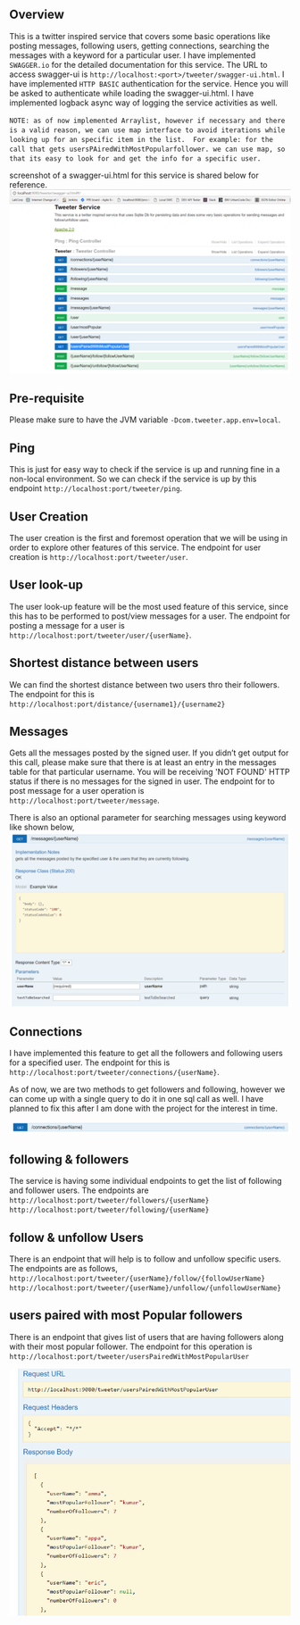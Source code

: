 ## Overview

This is a twitter inspired service that covers some basic operations like posting messages, following users, getting connections, searching the messages with a keyword for a particular user.
I have implemented `SWAGGER.io` for the detailed documentation for this service. The URL to access swagger-ui is `http://localhost:<port>/tweeter/swagger-ui.html`.
I have implemented `HTTP BASIC` authentication for the service. Hence you will be asked to authenticate while loading the swagger-ui.html.
I have implemented logback async way of logging the service activities as well.

`NOTE: as of now implemented Arraylist, however if necessary and there is a valid reason, we can use map interface to avoid iterations while looking up for an specific item in the list. 
For example: for the call that gets usersPAiredWithMostPopularfollower. we can use map, so that its easy to look for and get the info for a specific user.`

screenshot of a swagger-ui.html for this service is shared below for reference.
![alt text](screenshots/swagger-ui.PNG "Swagger-ui.html")

## Pre-requisite

Please make sure to have the JVM variable `-Dcom.tweeter.app.env=local`.

## Ping

This is just for easy way to check if the service is up and running fine in a non-local environment. So we can check if the service is up by this endpoint `http://localhost:port/tweeter/ping`.

## User Creation

The user creation is the first and foremost operation that we will be using in order to explore other features of this service.
The endpoint for user creation is `http://localhost:port/tweeter/user`.

## User look-up

The user look-up feature will be the most used feature of this service, since this has to be performed to post/view messages for a user.
The endpoint for posting a message for a user is `http://localhost:port/tweeter/user/{userName}`.

## Shortest distance between users

We can find the shortest distance between two users thro their followers. The endpoint for this is `http://localhost:port/distance/{username1}/{username2}`

## Messages

Gets all the messages posted by the signed user. If you didn’t get output for this call, please make sure that there is at least an entry in the messages table for that particular username. 
You will be receiving 'NOT FOUND' HTTP status if there is no messages for the signed in user.
The endpoint for to post message for a user operation is `http://localhost:port/tweeter/message`.

There is also an optional parameter for searching messages using keyword like shown below,
![alt text](screenshots/searchMessage.PNG "message feature")

## Connections

I have implemented this feature to get all the followers and following users for a specified user.
The endpoint for this is `http://localhost:port/tweeter/connections/{userName}`.

As of now, we are two methods to get followers and following, however we can come up with a single query to do it in one sql call as well.
I have planned to fix this after I am done with the project for the interest in time.

![alt text](screenshots/connections.PNG "connections feature")

## following & followers

The service is having some individual endpoints to get the list of following and follower users. 
The endpoints are 
`http://localhost:port/tweeter/followers/{userName}`
`http://localhost:port/tweeter/following/{userName}`

##  follow & unfollow Users

There is an endpoint that will help is to follow and unfollow specific users. The endpoints are as follows,
`http://localhost:port/tweeter/{userName}/follow/{followUserName}`
`http://localhost:port/tweeter/{userName}/unfollow/{unfollowUserName}`

## users paired with most Popular followers

There is an endpoint that gives list of users that are having followers along with their most popular follower.
The endpoint for this operation is `http://localhost:port/tweeter/usersPairedWithMostPopularUser`

![alt text](screenshots/usersWithMostPopularFollower.PNG "connections feature")
